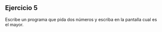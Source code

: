#

## Ejercicio 5

Escribe un programa que pida dos números y escriba en la pantalla cual es el mayor.